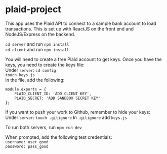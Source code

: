 # plaid-project

This app uses the Plaid API to connect to a sample bank account to load transactions.  This is set up with ReactJS on the front end and NodeJS/Express on the backend.<br/>

```cd server``` and run ```npm install``` <br/>
```cd client``` and run ```npm install``` <br/>

You will need to create a free Plaid account to get keys.  Once you have the keys, you need to create the keys file: <br/>
Under ```server```: ```cd config```<br/>
```touch keys.js```<br/>
In the file, add the following:
```
module.exports = {
    PLAID_CLIENT_ID: 'ADD CLIENT KEY',
    PLAID_SECRET: 'ADD SANDBOX SECRET KEY'
};
```
If you want to push your work to Github, remember to hide your keys: <br/>
Under ```server```: ```touch .gitignore```
In ```.gitignore``` add ```keys.js```

To run both servers, run ```npm run dev```


When prompted, add the following test credentials: <br/>
```username: user_good``` <br/>
```password: pass_good```
